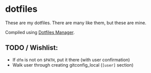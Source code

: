 # dotfiles
These are my dotfiles. There are many like them, but these are mine.

Compiled using [Dotfiles Manager](https://github.com/rucker/dotfiles-manager).

## TODO / Wishlist:
- If `dfm` is not on `$PATH`, put it there (with user confirmation)
- Walk user through creating gitconfig_local (`[user]` section)
